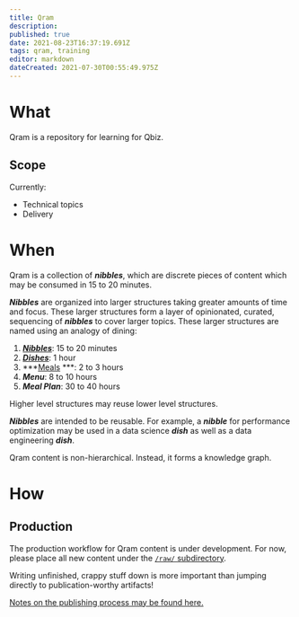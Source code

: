 ```yaml
---
title: Qram
description: 
published: true
date: 2021-08-23T16:37:19.691Z
tags: qram, training
editor: markdown
dateCreated: 2021-07-30T00:55:49.975Z
---
```


# What

Qram is a repository for learning for Qbiz.

## Scope
Currently:
- Technical topics
- Delivery

# When
Qram is a collection of ***nibbles***, which are discrete pieces of content which may be consumed in 15 to 20 minutes.

***Nibbles*** are organized into larger structures taking greater amounts of time and focus. These larger structures form a layer of opinionated, curated, sequencing of ***nibbles*** to cover larger topics. These larger structures are named using an analogy of dining:

1. ***[Nibbles](/training/qram/nibbles)***: 15 to 20 minutes
2. ***[Dishes](/training/qram/dishes)***: 1 hour
3. ***[Meals](/training/qram/meals) ***: 2 to 3 hours
4. ***Menu***: 8 to 10 hours
5. ***Meal Plan***: 30 to 40 hours

Higher level structures may reuse lower level structures.

***Nibbles*** are intended to be reusable. For example, a ***nibble*** for performance optimization may be used in a data science ***dish*** as well as a data engineering ***dish***.

Qram content is non-hierarchical. Instead, it forms a knowledge graph.

# How

## Production
The production workflow for Qram content is under development. For now, please place all new content under the [`/raw/` subdirectory](/training/qram/raw/).

Writing unfinished, crappy stuff down is more important than jumping directly to publication-worthy artifacts!

[Notes on the publishing process may be found here.](/training/qram/raw)
